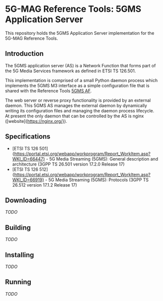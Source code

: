 # 5G-MAG Reference Tools: 5GMS Application Server

This repository holds the 5GMS Application Server implementation for the
5G-MAG Reference Tools.

## Introduction

The 5GMS application server (AS) is a Network Function that forms part of the
5G Media Services framework as defined in ETSI TS 126.501.

This implementation is comprised of a small Python daemon process which
implements the 5GMS M3 interface as a simple configuration file that is shared
with the Reference Tools [5GMS AF](https://github.com/5G-MAG/rt-5gms-application-function).

The web server or reverse proxy functionality is provided by an external daemon.
This 5GMS AS manages the external daemon by dynamically writing its
configuration files and managing the daemon process lifecycle. At present the
only daemon that can be controlled by the AS is nginx ([website]{https://nginx.org/}).

## Specifications

* [ETSI TS 126 501]{https://portal.etsi.org/webapp/workprogram/Report_WorkItem.asp?WKI_ID=66447} - 5G Media Streaming (5GMS): General description and architecture (3GPP TS 26.501 version 17.2.0 Release 17)
* [ETSI TS 126 512]{https://portal.etsi.org/webapp/workprogram/Report_WorkItem.asp?WKI_ID=66919} - 5G Media Streaming (5GMS): Protocols (3GPP TS 26.512 version 17.1.2 Release 17)

## Downloading

_TODO_

## Building

_TODO_

## Installing

_TODO_

## Running

_TODO_

